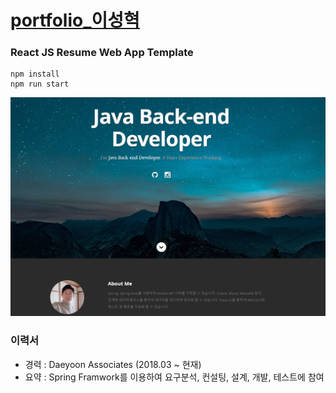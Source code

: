 # [portfolio_이성혁](https://seonghyeoklee.github.io/react-portfolio-app/)

### React JS Resume Web App Template

```
npm install
npm run start
```

![main](/public/images/portfolio/thumbnail-main.png)


### 이력서

- 경력 : Daeyoon Associates (2018.03 ~ 현재)
- 요약 : Spring Framwork를 이용하여 요구분석, 컨설팅, 설계, 개발, 테스트에 참여
